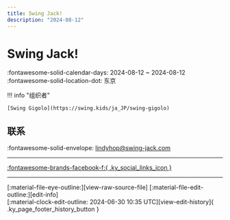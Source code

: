 ```yaml
---
title: Swing Jack!
description: "2024-08-12"
---
```


# Swing Jack! 

:fontawesome-solid-calendar-days: 2024-08-12 ~ 2024-08-12  
:fontawesome-solid-location-dot: 东京  

!!! info "组织者"

    [Swing Gigolo](https://swing.kids/ja_JP/swing-gigolo)  

## 联系

:fontawesome-solid-envelope: <lindyhop@swing-jack.com>  

---

 [:fontawesome-brands-facebook-f:{ .ky_social_links_icon }](https://www.facebook.com/events/s/swing-jack-vol188/7387342054655829)

---

<div class="ky_page_footer" markdown>
<div class="ky_page_footer_trailing" markdown="span">
[:material-file-eye-outline:][view-raw-source-file]
[:material-file-edit-outline:][edit-info]
</div>
<div class="ky_page_footer_leading" markdown="span">
[:material-clock-edit-outline: 2024-06-30 10:35 UTC][view-edit-history]{ .ky_page_footer_history_button }
</div>
</div>

[view-raw-source-file]: https://github.com/swingdance/events/blob/main/2024/ja_JP/swing-jack-2024.json "查看原始源文件"
[edit-info]: https://github.com/swingdance/events/issues/new?assignees=&labels=update+event&projects=&template=03-update_entity.yml&title=%5B2024%2Fja_JP%5D%20Update%20Event%3A%20Swing%20Jack%21&region=ja_JP&year=2024&id=swing-jack-2024&name=Swing%20Jack%21&org_id=swing-gigolo "编辑信息"

[view-edit-history]: https://github.com/swingdance/events/commits/main/2024/ja_JP/swing-jack-2024.json "查看编辑历史"
